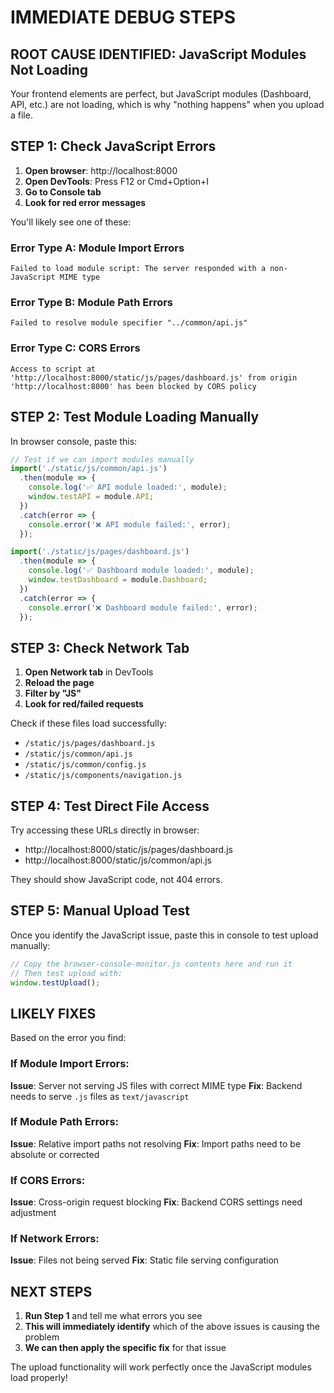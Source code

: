 # IMMEDIATE DEBUG STEPS

## ROOT CAUSE IDENTIFIED: JavaScript Modules Not Loading

Your frontend elements are perfect, but JavaScript modules (Dashboard, API, etc.) are not loading, which is why "nothing happens" when you upload a file.

## STEP 1: Check JavaScript Errors

1. **Open browser**: http://localhost:8000
2. **Open DevTools**: Press F12 or Cmd+Option+I
3. **Go to Console tab**
4. **Look for red error messages**

You'll likely see one of these:

### Error Type A: Module Import Errors
```
Failed to load module script: The server responded with a non-JavaScript MIME type
```

### Error Type B: Module Path Errors  
```
Failed to resolve module specifier "../common/api.js"
```

### Error Type C: CORS Errors
```
Access to script at 'http://localhost:8000/static/js/pages/dashboard.js' from origin 'http://localhost:8000' has been blocked by CORS policy
```

## STEP 2: Test Module Loading Manually

In browser console, paste this:

```javascript
// Test if we can import modules manually
import('./static/js/common/api.js')
  .then(module => {
    console.log('✅ API module loaded:', module);
    window.testAPI = module.API;
  })
  .catch(error => {
    console.error('❌ API module failed:', error);
  });

import('./static/js/pages/dashboard.js')
  .then(module => {
    console.log('✅ Dashboard module loaded:', module);
    window.testDashboard = module.Dashboard;
  })
  .catch(error => {
    console.error('❌ Dashboard module failed:', error);
  });
```

## STEP 3: Check Network Tab

1. **Open Network tab** in DevTools
2. **Reload the page**
3. **Filter by "JS"**
4. **Look for red/failed requests**

Check if these files load successfully:
- `/static/js/pages/dashboard.js`
- `/static/js/common/api.js`
- `/static/js/common/config.js`
- `/static/js/components/navigation.js`

## STEP 4: Test Direct File Access

Try accessing these URLs directly in browser:
- http://localhost:8000/static/js/pages/dashboard.js
- http://localhost:8000/static/js/common/api.js

They should show JavaScript code, not 404 errors.

## STEP 5: Manual Upload Test

Once you identify the JavaScript issue, paste this in console to test upload manually:

```javascript
// Copy the browser-console-monitor.js contents here and run it
// Then test upload with:
window.testUpload();
```

## LIKELY FIXES

Based on the error you find:

### If Module Import Errors:
**Issue**: Server not serving JS files with correct MIME type
**Fix**: Backend needs to serve `.js` files as `text/javascript`

### If Module Path Errors:
**Issue**: Relative import paths not resolving
**Fix**: Import paths need to be absolute or corrected

### If CORS Errors:
**Issue**: Cross-origin request blocking
**Fix**: Backend CORS settings need adjustment

### If Network Errors:
**Issue**: Files not being served
**Fix**: Static file serving configuration

## NEXT STEPS

1. **Run Step 1** and tell me what errors you see
2. **This will immediately identify** which of the above issues is causing the problem
3. **We can then apply the specific fix** for that issue

The upload functionality will work perfectly once the JavaScript modules load properly!